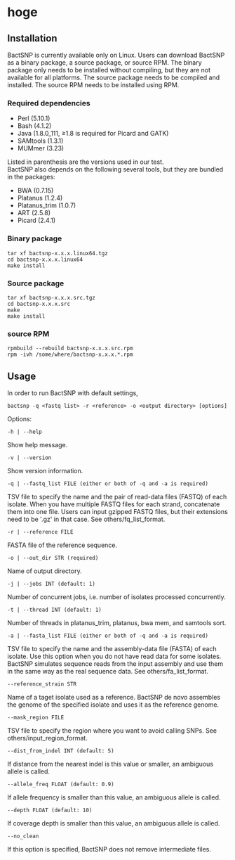 # hoge

## Installation

BactSNP is currently available only on Linux. Users can download BactSNP as a binary package, a source package, or source RPM. The binary package only needs to be installed without compiling, but they are not available for all platforms. The source package needs to be compiled and installed. The source RPM needs to be installed using RPM.

### Required dependencies  

- Perl (5.10.1)  
- Bash (4.1.2)  
- Java (1.8.0_111, ≥1.8 is required for Picard and GATK)  
- SAMtools (1.3.1)  
- MUMmer (3.23)  

Listed in parenthesis are the versions used in our test.  
BactSNP also depends on the following several tools, but they are bundled in the packages:  
  
- BWA (0.7.15)  
- Platanus (1.2.4)  
- Platanus_trim (1.0.7)  
- ART (2.5.8)    
- Picard (2.4.1)  

### Binary package  

```
tar xf bactsnp-x.x.x.linux64.tgz  
cd bactsnp-x.x.x.linux64  
make install  
```

### Source package  

```
tar xf bactsnp-x.x.x.src.tgz  
cd bactsnp-x.x.x.src  
make
make install  
```

### source RPM

```
rpmbuild --rebuild bactsnp-x.x.x.src.rpm  
rpm -ivh /some/where/bactsnp-x.x.x.*.rpm  
```

## Usage
In order to run BactSNP with default settings,  

```bactsnp -q <fastq list> -r <reference> -o <output directory> [options]```

Options:  

```-h | --help```  

  Show help message.    

```-v | --version```  

  Show version information.  

```-q | --fastq_list FILE (either or both of -q and -a is required)```  

  TSV file to specify the name and the pair of read-data files (FASTQ) of each isolate. When you have multiple FASTQ files for each strand, concatenate them into one file. Users can input gzipped FASTQ files, but their extensions need to be '.gz' in that case. See others/fq_list_format.  

```-r | --reference FILE```  

  FASTA file of the reference sequence.  

```-o | --out_dir STR (required)```  

Name of output directory.  

```-j | --jobs INT (default: 1)```  

Number of concurrent jobs, i.e. number of isolates processed concurrently.  

```-t | --thread INT (default: 1)```  

Number of threads in platanus_trim, platanus, bwa mem, and samtools sort.  

```-a | --fasta_list FILE (either or both of -q and -a is required)```  

TSV file to specify the name and the assembly-data file (FASTA) of each isolate. Use this option when you do not have read data for some isolates. BactSNP simulates sequence reads from the input assembly and use them in the same way as the real sequence data. See others/fa_list_format.  

```--reference_strain STR```  

Name of a taget isolate used as a reference. BactSNP de novo assembles the genome of the specified isolate and uses it as the reference genome.  

```--mask_region FILE```  

TSV file to specify the region where you want to avoid calling SNPs. See others/input_region_format.  

```--dist_from_indel INT (default: 5)```  

If distance from the nearest indel is this value or smaller, an ambiguous allele is called.  

```--allele_freq FLOAT (default: 0.9)```  

If allele frequency is smaller than this value, an ambiguous allele is called.  

```--depth FLOAT (default: 10)```  

If coverage depth is smaller than this value, an ambiguous allele is called.  

```--no_clean```  

If this option is specified, BactSNP does not remove intermediate files.
